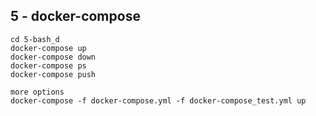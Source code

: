 5 - docker-compose
------------------

    cd 5-bash_d
    docker-compose up
    docker-compose down
    docker-compose ps
    docker-compose push
    
    more options
    docker-compose -f docker-compose.yml -f docker-compose_test.yml up